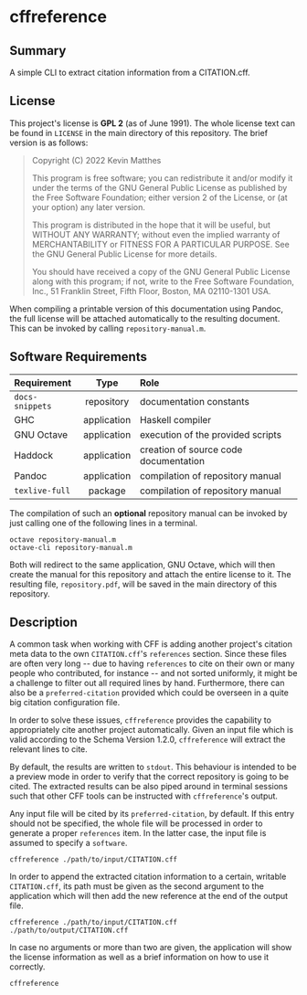 <!------------------------------------------------------------------------------
--
-- Copyright (C) 2022 Kevin Matthes
--
-- This program is free software; you can redistribute it and/or modify
-- it under the terms of the GNU General Public License as published by
-- the Free Software Foundation; either version 2 of the License, or
-- (at your option) any later version.
--
-- This program is distributed in the hope that it will be useful,
-- but WITHOUT ANY WARRANTY; without even the implied warranty of
-- MERCHANTABILITY or FITNESS FOR A PARTICULAR PURPOSE.  See the
-- GNU General Public License for more details.
--
-- You should have received a copy of the GNU General Public License along
-- with this program; if not, write to the Free Software Foundation, Inc.,
-- 51 Franklin Street, Fifth Floor, Boston, MA 02110-1301 USA.
--
----
--
--  FILE
--      README.md
--
--  BRIEF
--      Important information regarding this project.
--
--  AUTHOR
--      Kevin Matthes
--
--  COPYRIGHT
--      (C) 2022 Kevin Matthes.
--      This file is licensed GPL 2 as of June 1991.
--
--  DATE
--      2022
--
--  NOTE
--      See `LICENSE' for full license.
--
------------------------------------------------------------------------------->

# cffreference

## Summary

A simple CLI to extract citation information from a CITATION.cff.

## License

This project's license is **GPL 2** (as of June 1991).  The whole license text
can be found in `LICENSE` in the main directory of this repository.  The brief
version is as follows:

> Copyright (C) 2022 Kevin Matthes
>
> This program is free software; you can redistribute it and/or modify
> it under the terms of the GNU General Public License as published by
> the Free Software Foundation; either version 2 of the License, or
> (at your option) any later version.
>
> This program is distributed in the hope that it will be useful,
> but WITHOUT ANY WARRANTY; without even the implied warranty of
> MERCHANTABILITY or FITNESS FOR A PARTICULAR PURPOSE.  See the
> GNU General Public License for more details.
>
> You should have received a copy of the GNU General Public License along
> with this program; if not, write to the Free Software Foundation, Inc.,
> 51 Franklin Street, Fifth Floor, Boston, MA 02110-1301 USA.

When compiling a printable version of this documentation using Pandoc, the full
license will be attached automatically to the resulting document.  This can be
invoked by calling `repository-manual.m`.

## Software Requirements

| Requirement       | Type          | Role                                  |
|:------------------|:-------------:|:--------------------------------------|
| `docs-snippets`   | repository    | documentation constants               |
| GHC               | application   | Haskell compiler                      |
| GNU Octave        | application   | execution of the provided scripts     |
| Haddock           | application   | creation of source code documentation |
| Pandoc            | application   | compilation of repository manual      |
| `texlive-full`    | package       | compilation of repository manual      |

The compilation of such an **optional** repository manual can be invoked by just
calling one of the following lines in a terminal.

```
octave repository-manual.m
octave-cli repository-manual.m
```

Both will redirect to the same application, GNU Octave, which will then create
the manual for this repository and attach the entire license to it.  The
resulting file, `repository.pdf`, will be saved in the main directory of this
repository.

## Description

A common task when working with CFF is adding another project's citation meta
data to the own `CITATION.cff`'s `references` section.  Since these files are
often very long -- due to having `references` to cite on their own or many
people who contributed, for instance -- and not sorted uniformly, it might be
a challenge to filter out all required lines by hand.  Furthermore, there can
also be a `preferred-citation` provided which could be overseen in a quite big
citation configuration file.

In order to solve these issues, `cffreference` provides the capability to
appropriately cite another project automatically.  Given an input file which is
valid according to the Schema Version 1.2.0, `cffreference` will extract the
relevant lines to cite.

By default, the results are written to `stdout`.  This behaviour is intended to
be a preview mode in order to verify that the correct repository is going to be
cited.  The extracted results can be also piped around in terminal sessions such
that other CFF tools can be instructed with `cffreference`'s output.

Any input file will be cited by its `preferred-citation`, by default.  If this
entry should not be specified, the whole file will be processed in order to
generate a proper `references` item.  In the latter case, the input file is
assumed to specify a `software`.

```
cffreference ./path/to/input/CITATION.cff
```

In order to append the extracted citation information to a certain, writable
`CITATION.cff`, its path must be given as the second argument to the application
which will then add the new reference at the end of the output file.

```
cffreference ./path/to/input/CITATION.cff ./path/to/output/CITATION.cff
```

In case no arguments or more than two are given, the application will show the
license information as well as a brief information on how to use it correctly.

```
cffreference
```
<!----------------------------------------------------------------------------->
